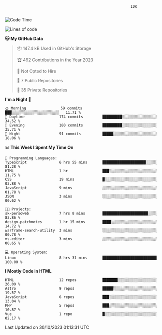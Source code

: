 ```text
                                                          IDK
                                       
```

<!--START_SECTION:waka-->
![Code Time](http://img.shields.io/badge/Code%20Time-86%20hrs%201%20min-blue)

![Lines of code](https://img.shields.io/badge/From%20Hello%20World%20I%27ve%20Written-135.5%20thousand%20lines%20of%20code-blue)

**🐱 My GitHub Data** 

> 📦 147.4 kB Used in GitHub's Storage 
 > 
> 🏆 492 Contributions in the Year 2023
 > 
> 🚫 Not Opted to Hire
 > 
> 📜 7 Public Repositories 
 > 
> 🔑 35 Private Repositories 
 > 
**I'm a Night 🦉** 

```text
🌞 Morning                59 commits          ███░░░░░░░░░░░░░░░░░░░░░░   11.71 % 
🌆 Daytime                174 commits         █████████░░░░░░░░░░░░░░░░   34.52 % 
🌃 Evening                180 commits         █████████░░░░░░░░░░░░░░░░   35.71 % 
🌙 Night                  91 commits          █████░░░░░░░░░░░░░░░░░░░░   18.06 % 
```


📊 **This Week I Spent My Time On** 

```text
💬 Programming Languages: 
TypeScript               6 hrs 55 mins       ████████████████████░░░░░   81.28 % 
HTML                     1 hr                ███░░░░░░░░░░░░░░░░░░░░░░   11.75 % 
CSS                      19 mins             █░░░░░░░░░░░░░░░░░░░░░░░░   03.88 % 
JavaScript               9 mins              ░░░░░░░░░░░░░░░░░░░░░░░░░   01.78 % 
JSON                     3 mins              ░░░░░░░░░░░░░░░░░░░░░░░░░   00.62 % 

🐱‍💻 Projects: 
sk-persoweb              7 hrs 8 mins        █████████████████████░░░░   83.86 % 
design-patchnotes        1 hr 15 mins        ████░░░░░░░░░░░░░░░░░░░░░   14.72 % 
warframe-search-utility  3 mins              ░░░░░░░░░░░░░░░░░░░░░░░░░   00.78 % 
ms-editor                3 mins              ░░░░░░░░░░░░░░░░░░░░░░░░░   00.65 % 

💻 Operating System: 
Linux                    8 hrs 31 mins       █████████████████████████   100.00 % 
```

**I Mostly Code in HTML** 

```text
HTML                     12 repos            ███████░░░░░░░░░░░░░░░░░░   26.09 % 
Astro                    9 repos             █████░░░░░░░░░░░░░░░░░░░░   19.57 % 
JavaScript               6 repos             ███░░░░░░░░░░░░░░░░░░░░░░   13.04 % 
PHP                      5 repos             ███░░░░░░░░░░░░░░░░░░░░░░   10.87 % 
Vue                      1 repo              █░░░░░░░░░░░░░░░░░░░░░░░░   02.17 % 
```




 Last Updated on 30/10/2023 01:13:31 UTC
<!--END_SECTION:waka-->
